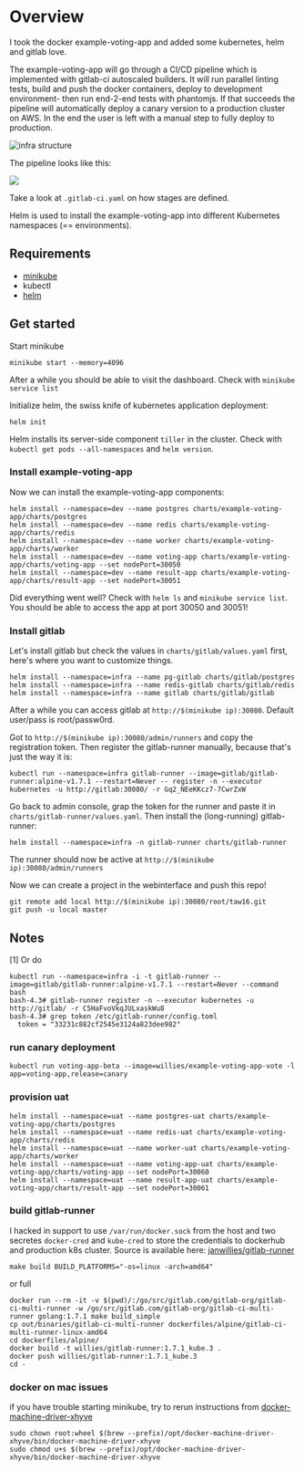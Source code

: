 
# Overview
I took the docker example-voting-app and added some kubernetes, helm and gitlab love.

The example-voting-app will go through a CI/CD pipeline which is implemented with gitlab-ci autoscaled builders. It will run parallel linting tests, build and push the docker containers, deploy to development environment- then run end-2-end tests with phantomjs. If that succeeds the pipeline will automatically deploy a canary version to a production cluster on AWS. In the end the user is left with a manual step to fully deploy to production.

![infra structure](https://raw.githubusercontent.com/janwillies/taw16-k8s-cd/taw16/infra.png)

The pipeline looks like this:

![](https://raw.githubusercontent.com/janwillies/taw16-k8s-cd/taw16/pipeline.png)

Take a look at `.gitlab-ci.yaml` on how stages are defined.

Helm is used to install the example-voting-app into different Kubernetes namespaces (== environments).

## Requirements
- [minikube](https://github.com/kubernetes/minikube/releases)
- kubectl
- [helm](https://github.com/kubernetes/helm/releases)

## Get started
Start minikube

```
minikube start --memory=4096
```
After a while you should be able to visit the dashboard. Check with `minikube service list`

Initialize helm, the swiss knife of kubernetes application deployment:
```
helm init
```
Helm installs its server-side component `tiller` in the cluster. Check with `kubectl get pods --all-namespaces` and `helm version`.

### Install example-voting-app
Now we can install the example-voting-app components:
```
helm install --namespace=dev --name postgres charts/example-voting-app/charts/postgres
helm install --namespace=dev --name redis charts/example-voting-app/charts/redis
helm install --namespace=dev --name worker charts/example-voting-app/charts/worker
helm install --namespace=dev --name voting-app charts/example-voting-app/charts/voting-app --set nodePort=30050
helm install --namespace=dev --name result-app charts/example-voting-app/charts/result-app --set nodePort=30051
```
Did everything went well? Check with `helm ls` and `minikube service list`.
You should be able to access the app at port 30050 and 30051!

### Install gitlab
Let's install gitlab but check the values in `charts/gitlab/values.yaml` first, here's where you want to customize things.
```
helm install --namespace=infra --name pg-gitlab charts/gitlab/postgres
helm install --namespace=infra --name redis-gitlab charts/gitlab/redis
helm install --namespace=infra --name gitlab charts/gitlab/gitlab
```
After a while you can access gitlab at `http://$(minikube ip):30080`. Default user/pass is root/passw0rd.

Got to `http://$(minikube ip):30080/admin/runners` and copy the registration token. Then register the gitlab-runner manually, because that's just the way it is:
```
kubectl run --namespace=infra gitlab-runner --image=gitlab/gitlab-runner:alpine-v1.7.1 --restart=Never -- register -n --executor kubernetes -u http://gitlab:30080/ -r Gq2_NEeKKcz7-7CwrZxW
```
Go back to admin console, grap the token for the runner and paste it in `charts/gitlab-runner/values.yaml`. Then install the (long-running) gitlab-runner:
```
helm install --namespace=infra -n gitlab-runner charts/gitlab-runner
```
The runner should now be active at `http://$(minikube ip):30080/admin/runners`

Now we can create a project in the webinterface and push this repo!
```
git remote add local http://$(minikube ip):30080/root/taw16.git
git push -u local master
```

## Notes
[1] Or do
```
kubectl run --namespace=infra -i -t gitlab-runner --image=gitlab/gitlab-runner:alpine-v1.7.1 --restart=Never --command bash
bash-4.3# gitlab-runner register -n --executor kubernetes -u http://gitlab/ -r C5HaFvoVkqJULxaskWu8
bash-4.3# grep token /etc/gitlab-runner/config.toml
  token = "33231c882cf2545e3124a823dee982"
```

### run canary deployment
```
kubectl run voting-app-beta --image=willies/example-voting-app-vote -l app=voting-app,release=canary

```
### provision uat
```
helm install --namespace=uat --name postgres-uat charts/example-voting-app/charts/postgres
helm install --namespace=uat --name redis-uat charts/example-voting-app/charts/redis
helm install --namespace=uat --name worker-uat charts/example-voting-app/charts/worker
helm install --namespace=uat --name voting-app-uat charts/example-voting-app/charts/voting-app --set nodePort=30060
helm install --namespace=uat --name result-app-uat charts/example-voting-app/charts/result-app --set nodePort=30061
```
### build gitlab-runner
I hacked in support to use `/var/run/docker.sock` from the host and two secretes `docker-cred` and `kube-cred` to store the credentials to dockerhub and production k8s cluster. Source is available here: [janwillies/gitlab-runner](https://github.com/janwillies/gitlab-runner)
```
make build BUILD_PLATFORMS="-os=linux -arch=amd64"
```
or full
```
docker run --rm -it -v $(pwd)/:/go/src/gitlab.com/gitlab-org/gitlab-ci-multi-runner -w /go/src/gitlab.com/gitlab-org/gitlab-ci-multi-runner golang:1.7.1 make build_simple
cp out/binaries/gitlab-ci-multi-runner dockerfiles/alpine/gitlab-ci-multi-runner-linux-amd64
cd dockerfiles/alpine/
docker build -t willies/gitlab-runner:1.7.1_kube.3 .
docker push willies/gitlab-runner:1.7.1_kube.3
cd -
```

### docker on mac issues
if you have trouble starting minikube, try to rerun instructions from [docker-machine-driver-xhyve](https://github.com/zchee/docker-machine-driver-xhyve#install)

```
sudo chown root:wheel $(brew --prefix)/opt/docker-machine-driver-xhyve/bin/docker-machine-driver-xhyve
sudo chmod u+s $(brew --prefix)/opt/docker-machine-driver-xhyve/bin/docker-machine-driver-xhyve
```
